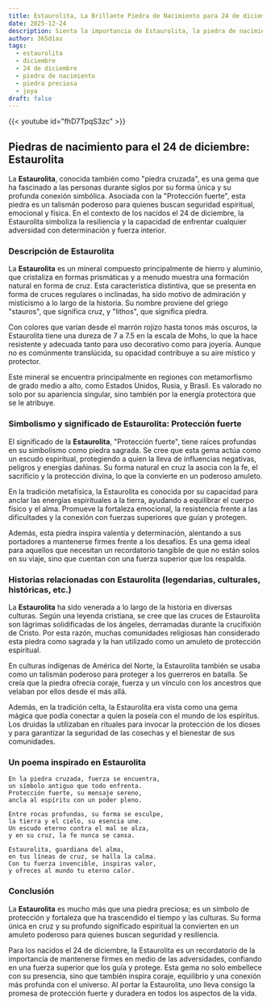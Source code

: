 ```yaml
---
title: Estaurolita, La Brillante Piedra de Nacimiento para 24 de diciembre
date: 2025-12-24
description: Sienta la importancia de Estaurolita, la piedra de nacimiento de 24 de diciembre que simboliza Protección fuerte. Deje que su belleza y significado iluminen su día.
author: 365días
tags:
  - estaurolita
  - diciembre
  - 24 de diciembre
  - piedra de nacimiento
  - piedra preciosa
  - joya
draft: false
---
```


{{< youtube id="fhD7TpqS3zc" >}}

## Piedras de nacimiento para el 24 de diciembre: Estaurolita

La **Estaurolita**, conocida también como "piedra cruzada", es una gema que ha fascinado a las personas durante siglos por su forma única y su profunda conexión simbólica. Asociada con la "Protección fuerte", esta piedra es un talismán poderoso para quienes buscan seguridad espiritual, emocional y física. En el contexto de los nacidos el 24 de diciembre, la Estaurolita simboliza la resiliencia y la capacidad de enfrentar cualquier adversidad con determinación y fuerza interior.

### Descripción de Estaurolita

La **Estaurolita** es un mineral compuesto principalmente de hierro y aluminio, que cristaliza en formas prismáticas y a menudo muestra una formación natural en forma de cruz. Esta característica distintiva, que se presenta en forma de cruces regulares o inclinadas, ha sido motivo de admiración y misticismo a lo largo de la historia. Su nombre proviene del griego "stauros", que significa cruz, y "lithos", que significa piedra.

Con colores que varían desde el marrón rojizo hasta tonos más oscuros, la Estaurolita tiene una dureza de 7 a 7.5 en la escala de Mohs, lo que la hace resistente y adecuada tanto para uso decorativo como para joyería. Aunque no es comúnmente translúcida, su opacidad contribuye a su aire místico y protector.

Este mineral se encuentra principalmente en regiones con metamorfismo de grado medio a alto, como Estados Unidos, Rusia, y Brasil. Es valorado no solo por su apariencia singular, sino también por la energía protectora que se le atribuye.

### Simbolismo y significado de Estaurolita: Protección fuerte

El significado de la **Estaurolita**, "Protección fuerte", tiene raíces profundas en su simbolismo como piedra sagrada. Se cree que esta gema actúa como un escudo espiritual, protegiendo a quien la lleva de influencias negativas, peligros y energías dañinas. Su forma natural en cruz la asocia con la fe, el sacrificio y la protección divina, lo que la convierte en un poderoso amuleto.

En la tradición metafísica, la Estaurolita es conocida por su capacidad para anclar las energías espirituales a la tierra, ayudando a equilibrar el cuerpo físico y el alma. Promueve la fortaleza emocional, la resistencia frente a las dificultades y la conexión con fuerzas superiores que guían y protegen.

Además, esta piedra inspira valentía y determinación, alentando a sus portadores a mantenerse firmes frente a los desafíos. Es una gema ideal para aquellos que necesitan un recordatorio tangible de que no están solos en su viaje, sino que cuentan con una fuerza superior que los respalda.

### Historias relacionadas con Estaurolita (legendarias, culturales, históricas, etc.)

La **Estaurolita** ha sido venerada a lo largo de la historia en diversas culturas. Según una leyenda cristiana, se cree que las cruces de Estaurolita son lágrimas solidificadas de los ángeles, derramadas durante la crucifixión de Cristo. Por esta razón, muchas comunidades religiosas han considerado esta piedra como sagrada y la han utilizado como un amuleto de protección espiritual.

En culturas indígenas de América del Norte, la Estaurolita también se usaba como un talismán poderoso para proteger a los guerreros en batalla. Se creía que la piedra ofrecía coraje, fuerza y un vínculo con los ancestros que velaban por ellos desde el más allá.

Además, en la tradición celta, la Estaurolita era vista como una gema mágica que podía conectar a quien la poseía con el mundo de los espíritus. Los druidas la utilizaban en rituales para invocar la protección de los dioses y para garantizar la seguridad de las cosechas y el bienestar de sus comunidades.

### Un poema inspirado en Estaurolita

```
En la piedra cruzada, fuerza se encuentra,  
un símbolo antiguo que todo enfrenta.  
Protección fuerte, su mensaje sereno,  
ancla al espíritu con un poder pleno.  

Entre rocas profundas, su forma se esculpe,  
la tierra y el cielo, su esencia une.  
Un escudo eterno contra el mal se alza,  
y en su cruz, la fe nunca se cansa.  

Estaurolita, guardiana del alma,  
en tus líneas de cruz, se halla la calma.  
Con tu fuerza invencible, inspiras valor,  
y ofreces al mundo tu eterno calor.  
```

### Conclusión

La **Estaurolita** es mucho más que una piedra preciosa; es un símbolo de protección y fortaleza que ha trascendido el tiempo y las culturas. Su forma única en cruz y su profundo significado espiritual la convierten en un amuleto poderoso para quienes buscan seguridad y resiliencia.

Para los nacidos el 24 de diciembre, la Estaurolita es un recordatorio de la importancia de mantenerse firmes en medio de las adversidades, confiando en una fuerza superior que los guía y protege. Esta gema no solo embellece con su presencia, sino que también inspira coraje, equilibrio y una conexión más profunda con el universo. Al portar la Estaurolita, uno lleva consigo la promesa de protección fuerte y duradera en todos los aspectos de la vida.